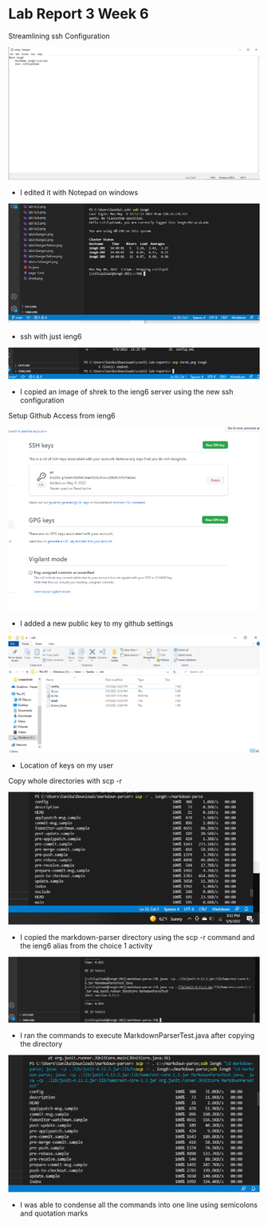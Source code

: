 # Lab Report 3 Week 6

Streamlining ssh Configuration

![Image](labreport3sc1.png)
- I edited it with Notepad on windows

![Image](labreport3sc2.png)
- ssh with just ieng6 



![Image](labreport3sc3.png)
- I copied an image of shrek to the ieng6 server using the new ssh configuration 

Setup Github Access from ieng6


![Image](labreport3sc7.png)
- I added a new public key to my github settings

![Image](labreport3sc8.png)
- Location of keys on my user   

Copy whole directories with scp -r

![Image](labreport3sc4.png)
- I copied the markdown-parser directory using the scp -r command and the ieng6 alias from the choice 1 activity

![Image](labreport3sc5.png)
- I ran the commands to execute MarkdownParserTest.java after copying the directory 

![Image](labreport3sc6.png)
- I was able to condense all the commands into one line using semicolons and quotation marks 
